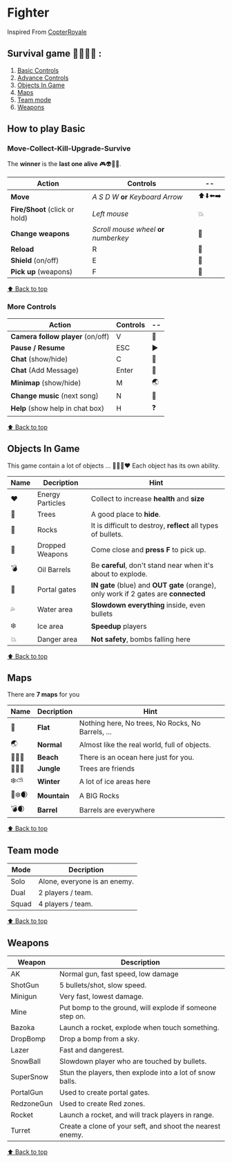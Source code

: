 # Fighter

Inspired From [CopterRoyale](https://www.coolmathgames.com/0-copter-royale)
 
## Survival game :gun::runner::skull::musical_note: :

 1. [Basic Controls](#move-collect-kill-upgrade-survive)
 2.  [Advance Controls](#more-controls)
 3. [Objects In Game](#objects-in-game)
 4. [Maps](#maps)
 5. [Team mode](#team-mode)
 6. [Weapons](#weapons)


## How to play  Basic

### Move-Collect-Kill-Upgrade-Survive 
The **winner** is the **last one alive** :video_game::alien::sparkling_heart::collision:.
 
| **Action** | **Controls** | -- |
|--|--|--|
| **Move** | *A S D W* **or** *Keyboard Arrow*  | :arrow_up::arrow_down::arrow_left::arrow_right: |
| **Fire/Shoot** (click or hold)| *Left mouse* | :boom:  |
| **Change weapons** | *Scroll mouse wheel* **or** *numberkey* | :gun: |
| **Reload** | R | :arrows_counterclockwise: |
| **Shield** (on/off) | E | :radio_button: |
| **Pick up** (weapons)| F | :large_blue_diamond: |

[:arrow_up: Back to top](#Fighter)

### More Controls
| **Action** | **Controls** | -- |
|--|--|--|
| **Camera follow player** (on/off) | V | :cinema: |
| **Pause / Resume**| ESC | :arrow_forward: |
|**Chat** (show/hide)| C | :door: |
|**Chat** (Add Message)| Enter | :speech_balloon: |
|**Minimap** (show/hide)| M | :earth_asia: |
|**Change music** (next song)| N | :musical_note: |
|**Help** (show help in chat box)| H | :question: |

[:arrow_up: Back to top](#Figther)

## Objects In Game
This game contain a lot of objects ... :deciduous_tree::volcano::gem::heart: Each object has its own ability.

|Name | Decription | Hint
|--|--|--|
|:heart:| Energy Particles | Collect to increase **health** and **size**| Don't eat to much, **bigger** = more bullet **hit** you|
|:deciduous_tree:| Trees | A good place to **hide**. | Shoot it to get **free energy** particles. |
|:moyai:| Rocks | It is difficult to destroy, **reflect** all types of bullets. | Destroy it to get **powerful weapons**.
|:gun:| Dropped Weapons | Come close and **press F** to pick up. | You can only have **up to 4 weapons**, Pick up a new one to **drop** the current one.
|:bomb:| Oil Barrels | Be **careful**, don't stand near when it's about to explode. | **Smoke** is a signal. There are **powerfull weapons** that fall off when it explodes. 
|:milky_way:| Portal gates | **IN gate** (blue) and **OUT gate** (orange), only work if 2 gates are **connected** | Portal is **one way**, you can't go backwards. |
|:sweat_drops:| Water area | **Slowdown everything** inside, even bullets | You can easily escape from enemy's bullets in this area. |
|:snowflake:| Ice area | **Speedup** players | Runnaway from enemies and bullets |
|:collision:| Danger area | **Not safety**, bombs falling here | A lot of **energy particles** are created in this area.

[:arrow_up: Back to top](#Fighter)

## Maps
There are **7  maps**  for you

|Name| Decription | Hint |
|--|--|--|
|:black_square_button:| **Flat** | Nothing here, No trees, No Rocks, No Barrels, ... | Best performance !|
| :earth_asia: | **Normal** | Almost like the real world, full of objects. | The most beautiful scene. |
| :ocean::palm_tree::sun_with_face:| **Beach** | There is an ocean here just for you. | Let's swim... |
|:evergreen_tree::deciduous_tree::waxing_crescent_moon:| **Jungle** | Trees are friends | Hide and fight, shoot trees to get **free energy**. |
|:snowflake::partly_sunny:| **Winter** | A lot of ice areas here | Let's Skating. |
|:volcano::snowflake::waxing_crescent_moon:| **Mountain** | A BIG Rocks | Be careful with **reflection** effects. |
|:bomb::waxing_crescent_moon:| **Barrel** | Barrels are everywhere | **Destroy** all and pick up your **strongest weapons**!! |

[:arrow_up: Back to top](#Fighter)

## Team mode

|Mode| Decription |
|--|--|
| Solo | Alone, everyone is an enemy.
| Dual | 2 players / team.
| Squad | 4 players / team.

[:arrow_up: Back to top](#Fighter)

## Weapons

|Weapon| Description |
|--|--|
| AK | Normal gun, fast speed, low damage
| ShotGun | 5 bullets/shot, slow speed. 
| Minigun | Very fast, lowest damage.
| Mine | Put bomp to the ground, will explode if someone step on.
| Bazoka | Launch a rocket, explode when touch something.
| DropBomp | Drop a bomp from a sky.
| Lazer | Fast and dangerest.
| SnowBall | Slowdown player who are touched by bullets.
| SuperSnow | Stun the players, then explode into a lot of snow balls.
| PortalGun |Used to create portal gates.
| RedzoneGun | Used to create Red zones.
| Rocket | Launch a rocket, and will track players in range.
| Turret | Create a clone of your seft, and shoot the nearest enemy.

[:arrow_up: Back to top](#Fighter)

